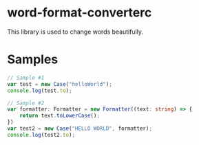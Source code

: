 # word-format-converterc
This library is used to change words beautifully.

# Samples
```ts
// Sample #1
var test = new Case("helloWorld");
console.log(test.to);

// Sample #2
var formatter: Formatter = new Formatter((text: string) => {
    return text.toLowerCase();
})
var test2 = new Case("HELLO WORLD", formatter);
console.log(test2.to);
```

